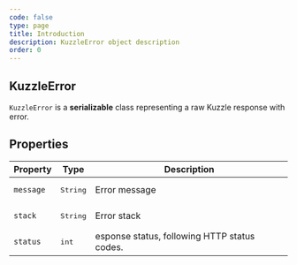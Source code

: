```yaml
---
code: false
type: page
title: Introduction
description: KuzzleError object description
order: 0
---
```


## KuzzleError

`KuzzleError` is a **serializable** class representing a raw Kuzzle response with error.

## Properties

| Property | Type | Description |
|--- |--- |--- |
| `message` | <pre>String</pre> | Error message |
| `stack` | <pre>String</pre> | Error stack |
| `status` | <pre>int</pre> | esponse status, following HTTP status codes. |
